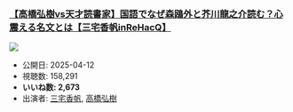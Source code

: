 ### [【高橋弘樹vs天才読書家】国語でなぜ森鴎外と芥川龍之介読む？心震える名文とは【三宅香帆inReHacQ】](https://www.youtube.com/watch?v=XMCys46muUI)
[![](https://img.youtube.com/vi/XMCys46muUI/sddefault.jpg)](https://www.youtube.com/watch?v=XMCys46muUI)
-   公開日: 2025-04-12
-   視聴数: 158,291
-   **いいね数: 2,673**
-   出演者: [三宅香帆](/rehacq_fan/people/三宅香帆 "wikilink"), [高橋弘樹](/rehacq_fan/people/高橋弘樹 "wikilink")
